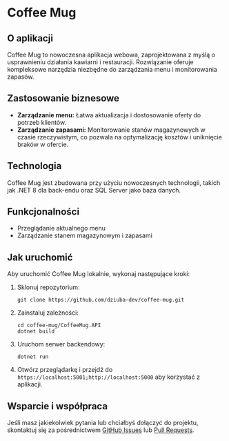 
# Coffee Mug

## O aplikacji

Coffee Mug to nowoczesna aplikacja webowa, zaprojektowana z myślą o usprawnieniu działania kawiarni i restauracji. Rozwiązanie oferuje kompleksowe narzędzia niezbędne do zarządzania menu i monitorowania zapasów.

## Zastosowanie biznesowe

- **Zarządzanie menu:** Łatwa aktualizacja i dostosowanie oferty do potrzeb klientów.
- **Zarządzanie zapasami:** Monitorowanie stanów magazynowych w czasie rzeczywistym, co pozwala na optymalizację kosztów i uniknięcie braków w ofercie.

## Technologia

Coffee Mug jest zbudowana przy użyciu nowoczesnych technologii, takich jak .NET 8 dla back-endu oraz SQL Server jako baza danych.

## Funkcjonalności

- Przeglądanie aktualnego menu
- Zarządzanie stanem magazynowym i zapasami

## Jak uruchomić

Aby uruchomić Coffee Mug lokalnie, wykonaj następujące kroki:

1. Sklonuj repozytorium:
   ```
   git clone https://github.com/dziuba-dev/coffee-mug.git
   ```
2. Zainstaluj zależności:
   ```
   cd coffee-mug/CoffeeMug.API
   dotnet build
   ```
3. Uruchom serwer backendowy:
   ```
   dotnet run
   ```
4. Otwórz przeglądarkę i przejdź do `https://localhost:5001;http://localhost:5000` aby korzystać z aplikacji.

## Wsparcie i współpraca

Jeśli masz jakiekolwiek pytania lub chciałbyś dołączyć do projektu, skontaktuj się za pośrednictwem [GitHub Issues](https://github.com/dziuba-dev/coffee-mug/issues) lub [Pull Requests](https://github.com/dziuba-dev/coffee-mug/pulls).
